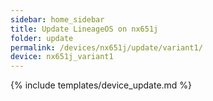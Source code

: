 ```yaml
---
sidebar: home_sidebar
title: Update LineageOS on nx651j
folder: update
permalink: /devices/nx651j/update/variant1/
device: nx651j_variant1
---
```

{% include templates/device_update.md %}
